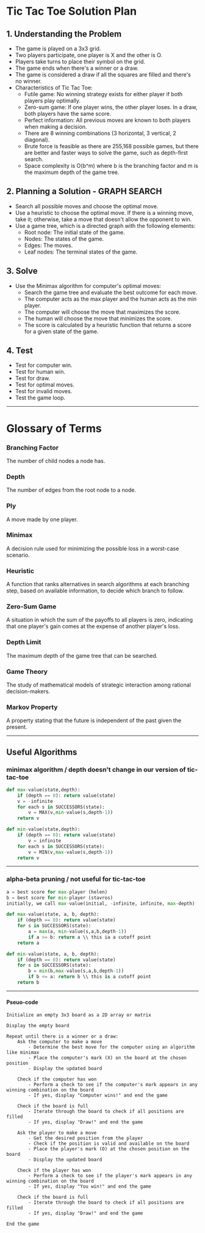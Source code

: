 # Tic Tac Toe Solution Plan

## 1. Understanding the Problem
- The game is played on a 3x3 grid.
- Two players participate, one player is X and the other is O.
- Players take turns to place their symbol on the grid.
- The game ends when there's a winner or a draw.
- The game is considered a draw if all the squares are filled and there's no winner.
- Characteristics of Tic Tac Toe: 
    - Futile game: No winning strategy exists for either player if both players play optimally.
    - Zero-sum game: If one player wins, the other player loses. In a draw, both players have the same score.
    - Perfect information: All previous moves are known to both players when making a decision.
    - There are 8 winning combinations (3 horizontal, 3 vertical, 2 diagonal).
    - Brute force is feasible as there are 255,168 possible games, but there are better and faster ways to solve the game, such as depth-first search.
    - Space complexity is O(b^m) where b is the branching factor and m is the maximum depth of the game tree.

## 2. Planning a Solution - GRAPH SEARCH
- Search all possible moves and choose the optimal move.
- Use a heuristic to choose the optimal move. If there is a winning move, take it; otherwise, take a move that doesn't allow the opponent to win.
- Use a game tree, which is a directed graph with the following elements:
    - Root node: The initial state of the game.
    - Nodes: The states of the game.
    - Edges: The moves.
    - Leaf nodes: The terminal states of the game.

## 3. Solve
- Use the Minimax algorithm for computer's optimal moves:
    - Search the game tree and evaluate the best outcome for each move.
    - The computer acts as the max player and the human acts as the min player.
    - The computer will choose the move that maximizes the score.
    - The human will choose the move that minimizes the score.
    - The score is calculated by a heuristic function that returns a score for a given state of the game.

## 4. Test
- Test for computer win.
- Test for human win.
- Test for draw.
- Test for optimal moves.
- Test for invalid moves.
- Test the game loop.

---

# Glossary of Terms

### Branching Factor 
The number of child nodes a node has.

### Depth
The number of edges from the root node to a node.

### Ply
A move made by one player.

### Minimax
A decision rule used for minimizing the possible loss in a worst-case scenario.

### Heuristic
A function that ranks alternatives in search algorithms at each branching step, based on available information, to decide which branch to follow.

### Zero-Sum Game
A situation in which the sum of the payoffs to all players is zero, indicating that one player's gain comes at the expense of another player's loss.

### Depth Limit
The maximum depth of the game tree that can be searched.

### Game Theory
The study of mathematical models of strategic interaction among rational decision-makers.

### Markov Property
A property stating that the future is independent of the past given the present.

---
## Useful Algorithms

### minimax algorithm / depth doesn't change in our version of tic-tac-toe
```python
def max-value(state,depth):
    if (depth == 0): return value(state)
    v = -infinite
    for each s in SUCCESSORS(state):
        v = MAX(v,min-value(s,depth-1))
    return v

def min-value(state,depth):
    if (depth == 0): return value(state)
        v = infinite
    for each s in SUCCESSORS(state):
        v = MIN(v,max-value(s,depth-1))
    return v
```
---

### alpha-beta pruning / not useful for tic-tac-toe
```python
a = best score for max-player (helen)
b = best score for min-player (stavros)
initially, we call max-value(initial, -infinite, infinite, max-depth)

def max-value(state, a, b, depth):
    if (depth == 0): return value(state)
    for s in SUCCESSORS(state):
        a = max(a, min-value(s,a,b,depth-1))
        if a >= b: return a \\ this ia a cutoff point
    return a

def min-value(state, a, b, depth):
    if (depth == 0): return value(state)
    for s in SUCCESSORS(state):
        b = min(b,max-value(s,a,b,depth-1))
        if b <= a: return b \\ this is a cutoff point
    return b
```
---

#### Pseuo-code
```
Initialize an empty 3x3 board as a 2D array or matrix

Display the empty board

Repeat until there is a winner or a draw:
    Ask the computer to make a move
        - Determine the best move for the computer using an algorithm like minimax
        - Place the computer's mark (X) on the board at the chosen position
        - Display the updated board
    
    Check if the computer has won
        - Perform a check to see if the computer's mark appears in any winning combination on the board
        - If yes, display "Computer wins!" and end the game
    
    Check if the board is full
        - Iterate through the board to check if all positions are filled
        - If yes, display "Draw!" and end the game
    
    Ask the player to make a move
        - Get the desired position from the player
        - Check if the position is valid and available on the board
        - Place the player's mark (O) at the chosen position on the board
        - Display the updated board
    
    Check if the player has won
        - Perform a check to see if the player's mark appears in any winning combination on the board
        - If yes, display "You win!" and end the game
    
    Check if the board is full
        - Iterate through the board to check if all positions are filled
        - If yes, display "Draw!" and end the game

End the game
```
